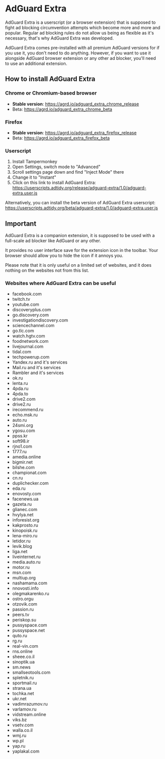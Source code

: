 # AdGuard Extra

AdGuard Extra is a userscript (or a browser extension) that is supposed to fight ad blocking circumvention attempts which become more and more and popular. Regular ad blocking rules do not allow us being as flexible as it's necessary, that's why AdGuard Extra was developed.

AdGuard Extra comes pre-installed with all premium AdGuard versions for if you use it, you don't need to do anything.
However, if you want to use it alongside AdGuard browser extension or any other ad blocker, you'll need to use an additional extension.

## How to install AdGuard Extra

### Chrome or Chromium-based browser

* **Stable version**: https://agrd.io/adguard_extra_chrome_release
* Beta: https://agrd.io/adguard_extra_chrome_beta

### Firefox

* **Stable version**: https://agrd.io/adguard_extra_firefox_release
* Beta: https://agrd.io/adguard_extra_firefox_beta

### Userscript

1. Install Tampermonkey
2. Open Settings, switch mode to "Advanced"
3. Scroll settings page down and find "Inject Mode" there
4. Change it to "Instant"
5. Click on this link to install AdGuard Extra: https://userscripts.adtidy.org/release/adguard-extra/1.0/adguard-extra.user.js

Alternatively, you can install the beta version of AdGuard Extra userscript: https://userscripts.adtidy.org/beta/adguard-extra/1.0/adguard-extra.user.js

## Important

AdGuard Extra is a companion extension, it is supposed to be used with a full-scale ad blocker like AdGuard or any other.

It provides no user interface save for the extension icon in the toolbar. Your browser should allow you to hide the icon if it annoys you.

Please note that it is only useful on a limited set of websites, and it does nothing on the websites not from this list.

### Websites where AdGuard Extra can be useful
* facebook.com
* twitch.tv
* youtube.com
* discoveryplus.com
* go.discovery.com
* investigationdiscovery.com
* sciencechannel.com
* go.tlc.com
* watch.hgtv.com
* foodnetwork.com
* livejournal.com
* tidal.com
* techpowerup.com
* Yandex.ru and it's services
* Mail.ru and it's services
* Rambler and it's services
* ok.ru
* lenta.ru
* 4pda.ru
* 4pda.to
* drive2.com
* drive2.ru
* irecommend.ru
* echo.msk.ru
* auto.ru
* 24smi.org
* ygosu.com
* ppss.kr
* soft98.ir
* rjno1.com
* 1777.ru
* amedia.online
* bigmir.net
* bilshe.com
* championat.com
* cn.ru
* duplichecker.com
* eda.ru
* enovosty.com
* facenews.ua
* gazeta.ru
* glianec.com
* hvylya.net
* inforesist.org
* kakprosto.ru
* kinopoisk.ru
* lena-miro.ru
* letidor.ru
* levik.blog
* liga.net
* liveinternet.ru
* media.auto.ru
* motor.ru
* msn.com
* multiup.org
* nashamama.com
* nnovosti.info
* olegmakarenko.ru
* ostro.orgu
* otzovik.com
* passion.ru
* peers.tv
* periskop.su
* pussyspace.com
* pussyspace.net
* quto.ru
* rg.ru
* real-vin.com
* rns.online
* sheee.co.il
* sinoptik.ua
* sm.news
* smallseotools.com
* spletnik.ru
* sportmail.ru
* strana.ua
* tochka.net
* ukr.net
* vadimrazumov.ru
* varlamov.ru
* vidstream.online
* viks.bz
* vsetv.com
* walla.co.il
* wmj.ru
* wp.pl
* yap.ru
* yaplakal.com

